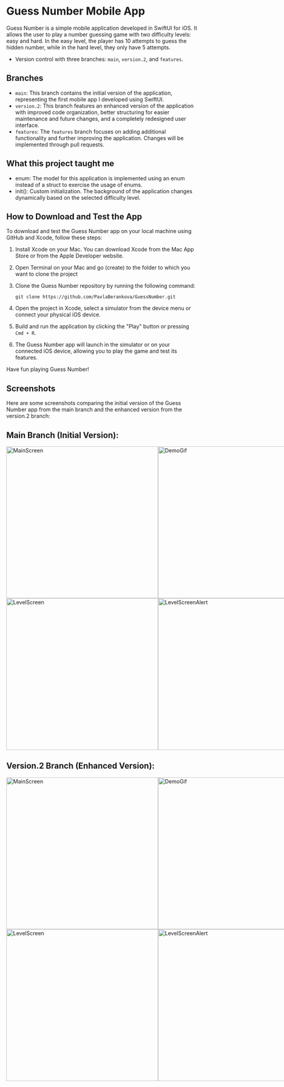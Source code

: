 # Guess Number Mobile App

Guess Number is a simple mobile application developed in SwiftUI for iOS. It allows the user to play a number guessing game with two difficulty levels: easy and hard. In the easy level, the player has 10 attempts to guess the hidden number, while in the hard level, they only have 5 attempts.


- Version control with three branches: `main`, `version.2`, and `features`.

## Branches

- `main`: This branch contains the initial version of the application, representing the first mobile app I developed using SwiftUI.
- `version.2`: This branch features an enhanced version of the application with improved code organization, better structuring for easier maintenance and future changes, and a completely redesigned user interface.
- `features`: The `features` branch focuses on adding additional functionality and further improving the application. Changes will be implemented through pull requests.

## What this project taught me

- enum: The model for this application is implemented using an enum instead of a struct to exercise the usage of enums.
- init(): Custom initialization. The background of the application changes dynamically based on the selected difficulty level.

## How to Download and Test the App

To download and test the Guess Number app on your local machine using GitHub and Xcode, follow these steps:

1. Install Xcode on your Mac. You can download Xcode from the Mac App Store or from the Apple Developer website.

2. Open Terminal on your Mac and go (create) to the folder to which you want to clone the project

3. Clone the Guess Number repository by running the following command:
   ```
   git clone https://github.com/PavlaBerankova/GuessNumber.git
   ```

4. Open the project in Xcode, select a simulator from the device menu or connect your physical iOS device.

5. Build and run the application by clicking the "Play" button or pressing `Cmd + R`.

6. The Guess Number app will launch in the simulator or on your connected iOS device, allowing you to play the game and test its features.

Have fun playing Guess Number!


## Screenshots

Here are some screenshots comparing the initial version of the Guess Number app from the main branch and the enhanced version from the version.2 branch:


## **Main Branch (Initial Version):**

<div style="display: flex;">
  <img src="https://github.com/PavlaBerankova/GuessNumber/assets/107038196/aea7b647-7faa-4e0a-928a-3c696a89e26b" alt="MainScreen" width="400" />
  <img src="https://github.com/PavlaBerankova/GuessNumber/assets/107038196/c9a3deab-4395-4301-94b6-57dbbe613880" alt="DemoGif" width="400" />
</div>

<div style="display: flex;">
  <img src="https://github.com/PavlaBerankova/GuessNumber/assets/107038196/daeb934b-88ab-4023-a847-df151270946c" alt="LevelScreen" width="400" />
  <img src="https://github.com/PavlaBerankova/GuessNumber/assets/107038196/f74506f8-70dd-4812-ae5c-f94efff70c94" alt="LevelScreenAlert" width="400" />
</div>

## Version.2 Branch (Enhanced Version):

<div style="display: flex;">
  <img src="https://github.com/PavlaBerankova/GuessNumber/assets/107038196/e9daed19-df8c-4c0d-a363-7848a49aa8ad" alt="MainScreen" width="400" />
  <img src="https://github.com/PavlaBerankova/GuessNumber/assets/107038196/6d021e9f-aba0-46b2-ba68-efc8470eb282" alt="DemoGif" width="400" />
</div>

<div style="display: flex;">
  <img src="https://github.com/PavlaBerankova/GuessNumber/assets/107038196/204e3c45-8b0d-4b45-9048-ec9e76bc2dc4" alt="LevelScreen" width="400" />
  <img src="https://github.com/PavlaBerankova/GuessNumber/assets/107038196/ab90728b-121b-473e-a467-3ae0268f3291" alt="LevelScreenAlert" width="400" />
</div>




